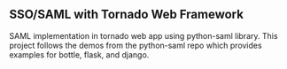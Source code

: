 ## SSO/SAML with Tornado Web Framework

SAML implementation in tornado web app using python-saml library. This project follows the demos from the python-saml repo which provides examples for bottle, flask, and django.
